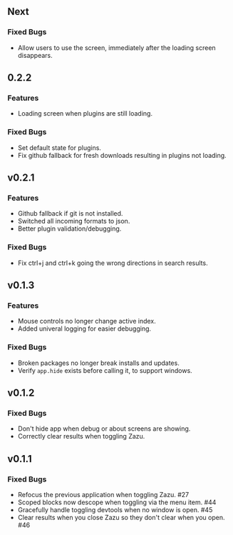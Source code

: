 ## Next

### Fixed Bugs

* Allow users to use the screen, immediately after the loading screen
  disappears.

## 0.2.2

### Features

* Loading screen when plugins are still loading.

### Fixed Bugs

* Set default state for plugins.
* Fix github fallback for fresh downloads resulting in plugins not loading.

## v0.2.1

### Features

* Github fallback if git is not installed.
* Switched all incoming formats to json.
* Better plugin validation/debugging.

### Fixed Bugs

* Fix ctrl+j and ctrl+k going the wrong directions in search results.

## v0.1.3

### Features

* Mouse controls no longer change active index.
* Added univeral logging for easier debugging.

### Fixed Bugs

* Broken packages no longer break installs and updates.
* Verify `app.hide` exists before calling it, to support windows.

## v0.1.2

### Fixed Bugs

* Don't hide app when debug or about screens are showing.
* Correctly clear results when toggling Zazu.

## v0.1.1

### Fixed Bugs

* Refocus the previous application when toggling Zazu. #27
* Scoped blocks now descope when toggling via the menu item. #44
* Gracefully handle toggling devtools when no window is open. #45
* Clear results when you close Zazu so they don't clear when you open. #46
